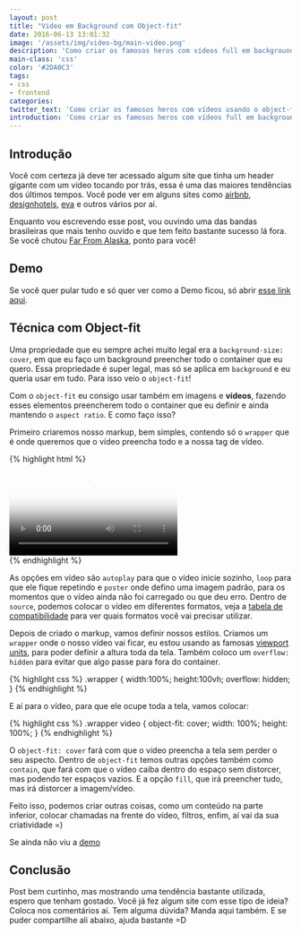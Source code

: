```yaml
---
layout: post
title: "Video em Background com Object-fit"
date: 2016-06-13 13:01:32
image: '/assets/img/video-bg/main-video.png'
description: 'Como criar os famosos heros com vídeos full em background usando o object-fit.'
main-class: 'css'
color: '#2DA0C3'
tags:
- css
- frontend
categories:
twitter_text: 'Como criar os famosos heros com vídeos usando o object-fit.'
introduction: 'Como criar os famosos heros com vídeos full em background usando o object-fit.'
---
```


## Introdução

Você com certeza já deve ter acessado algum site que tinha um header gigante com um vídeo tocando por trás, essa é uma das maiores tendências dos últimos tempos. Você pode ver em alguns sites como [airbnb](https://www.airbnb.com.br/), [designhotels](https://www.designhotels.com/original-experiences), [eva](http://www.eva.co/) e outros vários por aí.

Enquanto vou escrevendo esse post, vou ouvindo uma das bandas brasileiras que mais tenho ouvido e que tem feito bastante sucesso lá fora. Se você chutou [Far From Alaska](https://open.spotify.com/artist/1ztNPX8z169arfAY0TWFLB), ponto para você!

## Demo

Se você quer pular tudo e só quer ver como a Demo ficou, só abrir [esse link aqui](https://willianjusten.com.br/labs/video-background/).

## Técnica com Object-fit

Uma propriedade que eu sempre achei muito legal era a `background-size: cover`, em que eu faço um background preencher todo o container que eu quero. Essa propriedade é super legal, mas só se aplica em `background` e eu queria usar em tudo. Para isso veio o `object-fit`!

Com o `object-fit` eu consigo usar também em imagens e **vídeos**, fazendo esses elementos preencherem todo o container que eu definir e ainda mantendo o `aspect ratio`. E como faço isso?

Primeiro criaremos nosso markup, bem simples, contendo só o `wrapper` que é onde queremos que o vídeo preencha todo e a nossa tag de vídeo.

{% highlight html %}
<div class="wrapper">
    <video autoplay loop poster="img/bg-course.png">
        <source src="video-full.mp4">
    </video>
</div>
{% endhighlight %}

As opções em vídeo são `autoplay` para que o vídeo inicie sozinho, `loop` para que ele fique repetindo e `poster` onde defino uma imagem padrão, para os momentos que o vídeo ainda não foi carregado ou que deu erro. Dentro de `source`, podemos colocar o vídeo em diferentes formatos, veja a [tabela de compatibilidade](http://caniuse.com/#search=video) para ver quais formatos você vai precisar utilizar.

Depois de criado o markup, vamos definir nossos estilos. Criamos um `wrapper` onde o nosso vídeo vai ficar, eu estou usando as famosas [viewport units](http://desenvolvimentoparaweb.com/css/unidades-css-rem-vh-vw-vmin-vmax-ex-ch/), para poder definir a altura toda da tela. Também coloco um `overflow: hidden` para evitar que algo passe para fora do container.

{% highlight css %}
.wrapper {
    width:100%;
    height:100vh;
    overflow: hidden;
}
{% endhighlight %}

E aí para o vídeo, para que ele ocupe toda a tela, vamos colocar:

{% highlight css %}
.wrapper video {
    object-fit: cover;
    width: 100%;
    height: 100%;
}
{% endhighlight %}

O `object-fit: cover` fará com que o vídeo preencha a tela sem perder o seu aspecto. Dentro de `object-fit` temos outras opções também como `contain`, que fará com que o vídeo caiba dentro do espaço sem distorcer, mas podendo ter espaços vazios. E a opção `fill`, que irá preencher tudo, mas irá distorcer a imagem/vídeo.

Feito isso, podemos criar outras coisas, como um conteúdo na parte inferior, colocar chamadas na frente do vídeo, filtros, enfim, aí vai da sua criatividade =)

Se ainda não viu a [demo](https://willianjusten.com.br/labs/video-background/)

## Conclusão

Post bem curtinho, mas mostrando uma tendência bastante utilizada, espero que tenham gostado. Você já fez algum site com esse tipo de ideia? Coloca nos comentários aí. Tem alguma dúvida? Manda aqui também. E se puder compartilhe ali abaixo, ajuda bastante =D



